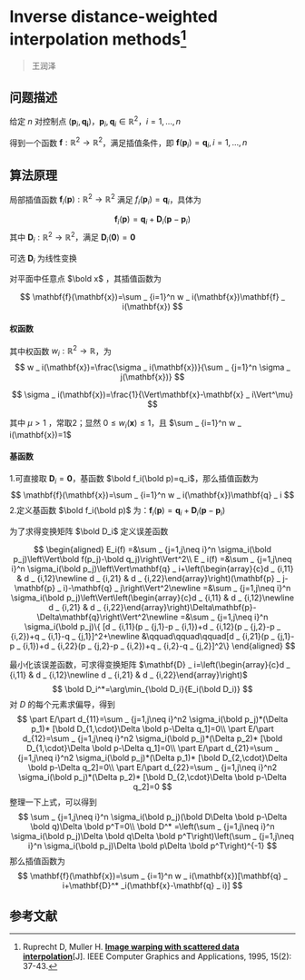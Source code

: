 # Inverse distance-weighted interpolation methods[^IDW] 

> 王润泽

## 问题描述

给定 $n$ 对控制点 $(\mathbf{p} _ i,\mathbf{q _ i})$，$\mathbf{p} _ i,\mathbf{q} _ i\in\mathbb{R}^2$，$i=1,\dots,n$ 

得到一个函数 $\mathbf{f}:\mathbb{R}^2\to\mathbb{R}^2$，满足插值条件，即 $\mathbf{f}(\mathbf{p} _ i)=\mathbf{q} _ i,i=1,\dots,n$ 

## 算法原理

局部插值函数 $\mathbf{f} _ i(\mathbf{p}):\mathbb{R}^2\to\mathbb{R}^2$ 满足 $f _ i(\mathbf{p} _ i)=\mathbf{q} _ i$，具体为

$$
\mathbf{f} _ i(\mathbf{p})=\mathbf{q} _ i+\mathbf{D} _ i(\mathbf{p}-\mathbf{p} _ i)
$$
其中 $\mathbf{D} _ i:\mathbb{R}^2\to\mathbb{R}^2$，满足 $\mathbf{D} _ i(\mathbf{0})=\mathbf{0}$ 

可选 $\mathbf{D} _ i$ 为线性变换

对平面中任意点 $\bold x$ ，其插值函数为

$$
\mathbf{f}(\mathbf{x})=\sum _ {i=1}^n w _ i(\mathbf{x})\mathbf{f} _ i(\mathbf{x})
$$

#### 权函数

其中权函数 $w _ i:\mathbb{R}^2\to\mathbb{R}$，为
$$
w _ i(\mathbf{x})=\frac{\sigma _ i(\mathbf{x})}{\sum _ {j=1}^n \sigma _ j(\mathbf{x})}
$$

$$
\sigma _ i(\mathbf{x})=\frac{1}{\Vert\mathbf{x}-\mathbf{x} _ i\Vert^\mu}
$$

其中 $\mu>1$ ，常取2；显然 $0\le w _ i(\pmb{x})\le 1$，且 $\sum _ {i=1}^n w _ i(\mathbf{x})=1$ 



#### 基函数

1.可直接取 $\mathbf{D} _ i=\mathbf{0}$，基函数 $\bold f_i(\bold p)=q_i$，那么插值函数为
$$
\mathbf{f}(\mathbf{x})=\sum _ {i=1}^n w _ i(\mathbf{x})\mathbf{q} _ i
$$
2.定义基函数 $\bold f_i(\bold p)$ 为：$\mathbf{f} _ i(\mathbf{p})=\mathbf{q} _ i+\mathbf{D} _ i(\mathbf{p}-\mathbf{p} _ i)$

为了求得变换矩阵 $\bold D_i$ 定义误差函数

$$
\begin{aligned}
E_i(f)
=&\sum _ {j=1,j\neq i}^n \sigma_i(\bold p_j)\left\Vert\bold f(p_j)-\bold q_j)\right\Vert^2\\
E _ i(f)
=&\sum _ {j=1,j\neq i}^n \sigma_i(\bold p_j)\left\Vert\mathbf{q} _ i+\left(\begin{array}{c}d _ {i,11} & d _ {i,12}\newline d _ {i,21} & d _ {i,22}\end{array}\right)(\mathbf{p} _ j-\mathbf{p} _ i)-\mathbf{q} _ j\right\Vert^2\newline
=&\sum _ {j=1,j\neq i}^n \sigma_i(\bold p_j)\left\Vert\left(\begin{array}{c}d _ {i,11} & d _ {i,12}\newline d _ {i,21} & d _ {i,22}\end{array}\right)\Delta\mathbf{p}-\Delta\mathbf{q}\right\Vert^2\newline
=&\sum _ {j=1,j\neq i}^n \sigma_i(\bold p_j)\{
[d _ {i,11}(p _ {j,1}-p _ {i,1})+d _ {i,12}(p _ {j,2}-p _ {i,2})+q _ {i,1}-q _ {j,1}]^2+\newline
&\qquad\qquad\qquad[d _ {i,21}(p _ {j,1}-p _ {i,1})+d _ {i,22}(p _ {j,2}-p _ {i,2})+q _ {i,2}-q _ {j,2}]^2\}
\end{aligned}
$$

最小化该误差函数，可求得变换矩阵 $\mathbf{D} _ i=\left(\begin{array}{c}d _ {i,11} & d _ {i,12}\newline d _ {i,21} & d _ {i,22}\end{array}\right)$ 
$$
\bold D_i^*=\arg\min_{\bold D_i}{E_i(\bold D_i)}
$$
对 $D$ 的每个元素求偏导，得到
$$
\part E/\part d_{11}=\sum _ {j=1,j\neq i}^n2 \sigma_i(\bold p_j)*(\Delta p_1)*
[\bold D_{1,\cdot}\Delta \bold p-\Delta q_1]=0\\
\part E/\part d_{12}=\sum _ {j=1,j\neq i}^n2 \sigma_i(\bold p_j)*(\Delta p_2)*
[\bold D_{1,\cdot}\Delta \bold p-\Delta q_1]=0\\
\part E/\part d_{21}=\sum _ {j=1,j\neq i}^n2 \sigma_i(\bold p_j)*(\Delta p_1)*
[\bold D_{2,\cdot}\Delta \bold p-\Delta q_2]=0\\
\part E/\part d_{22}=\sum _ {j=1,j\neq i}^n2 \sigma_i(\bold p_j)*(\Delta p_2)*
[\bold D_{2,\cdot}\Delta \bold p-\Delta q_2]=0
$$
整理一下上式，可以得到
$$
\sum _ {j=1,j\neq i}^n \sigma_i(\bold p_j)(\bold D\Delta \bold p-\Delta \bold q)\Delta \bold p^T=0\\
\bold D^* =\left(\sum _ {j=1,j\neq i}^n \sigma_i(\bold p_j)\Delta \bold q\Delta \bold p^T\right)\left(\sum _ {j=1,j\neq i}^n \sigma_i(\bold p_j)\Delta \bold p\Delta \bold p^T\right)^{-1}
$$
那么插值函数为
$$
\mathbf{f}(\mathbf{x})=\sum _ {i=1}^n w _ i(\mathbf{x})[\mathbf{q} _ i+\mathbf{D}^* _i(\mathbf{x}-\mathbf{q} _ i)]
$$


## 参考文献

[^IDW]: Ruprecht D, Muller H. [**Image warping with scattered data interpolation**](https://www.semanticscholar.org/paper/Image-Warping-with-Scattered-Data-Interpolation-Ruprecht-M%C3%BCller/5a9e2604064d08f2a8b7dcef4cd4e9a2ce2a88c2?p2df)[J]. IEEE Computer Graphics and Applications, 1995, 15(2): 37-43.

